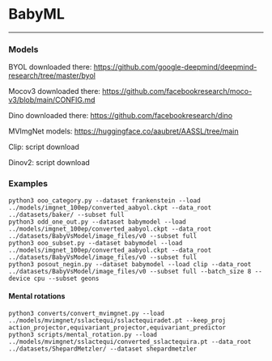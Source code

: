 # BabyML





---
### Models

BYOL downloaded there: 
https://github.com/google-deepmind/deepmind-research/tree/master/byol

Mocov3 downloaded there:
https://github.com/facebookresearch/moco-v3/blob/main/CONFIG.md

Dino downloaded there:
https://github.com/facebookresearch/dino

MVImgNet models:
https://huggingface.co/aaubret/AASSL/tree/main

Clip: script download

Dinov2: script download



### Examples

```
python3 ooo_category.py --dataset frankenstein --load ../models/imgnet_100ep/converted_aabyol.ckpt --data_root ../datasets/baker/ --subset full
python3 odd_one_out.py --dataset babymodel --load ../models/imgnet_100ep/converted_aabyol.ckpt --data_root ../datasets/BabyVsModel/image_files/v0 --subset full
python3 ooo_subset.py --dataset babymodel --load ../models/imgnet_100ep/converted_aabyol.ckpt --data_root ../datasets/BabyVsModel/image_files/v0 --subset full
python3 posout_negin.py --dataset babymodel --load clip --data_root ../datasets/BabyVsModel/image_files/v0 --subset full --batch_size 8 --device cpu --subset geons
```

#### Mental rotations

```
python3 converts/convert_mvimgnet.py --load ../models/mvimgnet/sslactequi/sslactequiradet.pt --keep_proj action_projector,equivariant_projector,equivariant_predictor
python3 scripts/mental_rotation.py --load ../models/mvimgnet/sslactequi/converted_sslactequira.pt --data_root ../datasets/ShepardMetzler/ --dataset shepardmetzler
```
